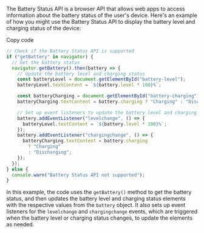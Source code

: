 The Battery Status API is a browser API that allows web apps to access information about the battery status of the user's device. Here's an example of how you might use the Battery Status API to display the battery level and charging status of the device:

Copy code

```js
// Check if the Battery Status API is supported
if ("getBattery" in navigator) {
  // Get the battery status
  navigator.getBattery().then(battery => {
    // Update the battery level and charging status
    const batteryLevel = document.getElementById("battery-level");
    batteryLevel.textContent = `${battery.level * 100}%`;

    const batteryCharging = document.getElementById("battery-charging");
    batteryCharging.textContent = battery.charging ? "Charging" : "Discharging";

    // Set up event listeners to update the battery level and charging status when they change
    battery.addEventListener("levelchange", () => {
      batteryLevel.textContent = `${battery.level * 100}%`;
    });
    battery.addEventListener("chargingchange", () => {
      batteryCharging.textContent = battery.charging
        ? "Charging"
        : "Discharging";
    });
  });
} else {
  console.warn("Battery Status API not supported");
}
```

In this example, the code uses the `getBattery()` method to get the battery status, and then updates the battery level and charging status elements with the respective values from the `battery` object. It also sets up event listeners for the `levelchange` and `chargingchange` events, which are triggered when the battery level or charging status changes, to update the elements as needed.
